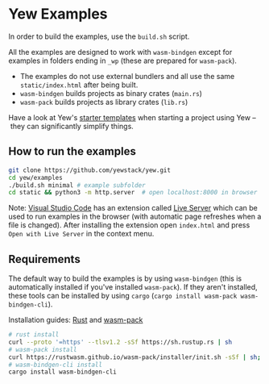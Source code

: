 # Yew Examples

In order to build the examples, use the `build.sh` script.

All the examples are designed to work with `wasm-bindgen` except for examples in folders ending in `_wp` (these are prepared for `wasm-pack`).

- The examples do not use external bundlers and all use the same `static/index.html` after being built.
- `wasm-bindgen` builds projects as binary crates (`main.rs`)
- `wasm-pack` builds projects as library crates (`lib.rs`)

Have a look at Yew's [starter templates](https://yew.rs/docs/getting-started/starter-templates) when starting a project using Yew – they can significantly simplify things.


## How to run the examples

```sh
git clone https://github.com/yewstack/yew.git
cd yew/examples
./build.sh minimal # example subfolder
cd static && python3 -m http.server  # open localhost:8000 in browser
```


Note: [Visual Studio Code](https://code.visualstudio.com/) has an extension called [Live Server](https://marketplace.visualstudio.com/items?itemName=ritwickdey.LiveServer) which can be used to run examples in the browser (with automatic page refreshes when a file is changed). After installing the extension open `index.html` and press `Open with Live Server` in the context menu.

## Requirements

The default way to build the examples is by using `wasm-bindgen` (this is automatically installed if you've installed `wasm-pack`). If they aren't installed, these tools can be installed by using `cargo` (`cargo install wasm-pack wasm-bindgen-cli`).

Installation guides: [Rust](https://www.rust-lang.org/learn/get-started) and [wasm-pack](https://rustwasm.github.io/wasm-pack/installer/)

```bash
# rust install
curl --proto '=https' --tlsv1.2 -sSf https://sh.rustup.rs | sh
# wasm-pack install
curl https://rustwasm.github.io/wasm-pack/installer/init.sh -sSf | sh;
# wasm-bindgen-cli install
cargo install wasm-bindgen-cli
```
